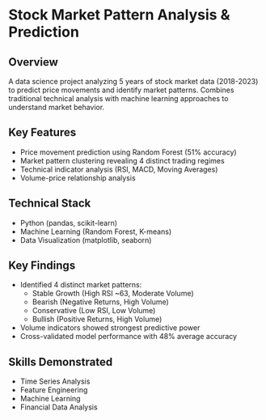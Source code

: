 # Stock Market Pattern Analysis & Prediction

## Overview
A data science project analyzing 5 years of stock market data (2018-2023) to predict price movements and identify market patterns. Combines traditional technical analysis with machine learning approaches to understand market behavior.

## Key Features
- Price movement prediction using Random Forest (51% accuracy)
- Market pattern clustering revealing 4 distinct trading regimes
- Technical indicator analysis (RSI, MACD, Moving Averages)
- Volume-price relationship analysis

## Technical Stack
- Python (pandas, scikit-learn)
- Machine Learning (Random Forest, K-means)
- Data Visualization (matplotlib, seaborn)

## Key Findings
- Identified 4 distinct market patterns:
  - Stable Growth (High RSI ~63, Moderate Volume)
  - Bearish (Negative Returns, High Volume)
  - Conservative (Low RSI, Low Volume)
  - Bullish (Positive Returns, High Volume)
- Volume indicators showed strongest predictive power
- Cross-validated model performance with 48% average accuracy
## Skills Demonstrated
- Time Series Analysis
- Feature Engineering
- Machine Learning
- Financial Data Analysis
